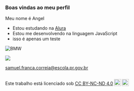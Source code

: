 ### Boas vindas ao meu perfil

Meu nome é Angel

- Estou estudando na [Alura](https://www.alura.com.br)
- Estou me desenvolvendo na linguagem JavaScript
- isso  é apenas um teste

![BMW](https://github.com/user-attachments/assets/f5794725-5e33-4e19-9255-d97f0213334b)

![](https://www.youtube.com/watch?v=jkJjcBJ8dAo)



samuel.franca.correia@escola.pr.gov.br

![]()

<p xmlns:cc="http://creativecommons.org/ns#" >Este trabalho está licenciado sob <a href="https://creativecommons.org/licenses/by-nc-nd/4.0/?ref=chooser-v1" target="_blank" rel="license noopener noreferrer" style="display:inline-block;">CC BY-NC-ND 4.0<img style="height:22px!important;margin-left:3px;vertical-align:text-bottom;" src="https://mirrors.creativecommons.org/presskit/icons/cc.svg?ref=chooser-v1" alt=""><img style="height:22px!important;margin-left:3px;vertical-align:text-bottom;" src="https://mirrors.creativecommons.org/presskit/icons/by.svg?ref=chooser-v1" alt=""><img style="altura:22px!importante;margem-esquerda:3px;alinhamento-vertical:texto-inferior;" src="https://mirrors.creativecommons.org/presskit/icons/nc.svg?ref=chooser-v1" alt=""><img style="altura:22px!importante;margem-esquerda:3px;alinhamento-vertical:texto-inferior;" src="https://mirrors.creativecommons.org/presskit/icons/nd.svg?ref=chooser-v1" alt=""></a></p>
